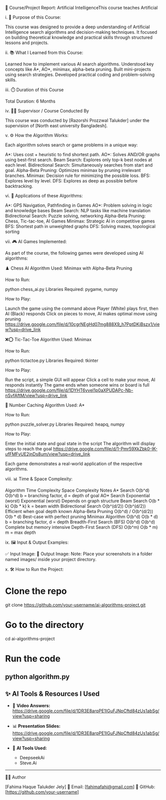 📘 Course/Project Report: Artificial IntelligenceThis course teaches Artificial 

i. 🎯 Purpose of this Course:

This course was designed to provide a deep understanding of Artificial Intelligence search algorithms and decision-making techniques. It focused on building theoretical knowledge and practical skills through structured lessons and projects.











ii. 📚 What I Learned from this Course:

Learned how to implement various AI search algorithms.
Understood key concepts like A*, AO*, minimax, alpha-beta pruning.
Built mini-projects using search strategies.
Developed practical coding and problem-solving skills.

iii. ⏱️ Duration of this Course

Total Duration: 6 Months

iv. 👨‍🏫 Supervisor / Course Conducted By

This course was conducted by [Razorshi Prozzwal Talukder] under the supervision of [North east university Bangladesh].

v. ⚙️ How the Algorithm Works:

Each algorithm solves search or game problems in a unique way:

A*: Uses cost + heuristic to find shortest path.
AO*: Solves AND/OR graphs using best-first search.
Beam Search: Explores only top-k best nodes at each level.
Bidirectional Search: Simultaneously searches from start and goal.
Alpha-Beta Pruning: Optimizes minimax by pruning irrelevant branches.
Minimax: Decision rule for minimizing the possible loss.
BFS: Explores level by level.
DFS: Explores as deep as possible before backtracking.

vi. 🚀 Applications of these Algorithms:

A*: GPS Navigation, Pathfinding in Games
AO*: Problem solving in logic and knowledge bases
Beam Search: NLP tasks like machine translation
Bidirectional Search: Puzzle solving, networking
Alpha-Beta Pruning: Chess, Tic-tac-toe, AI Games
Minimax: Strategic AI in competitive games
BFS: Shortest path in unweighted graphs
DFS: Solving mazes, topological sorting

vii. 🎮 AI Games Implemented:

As part of the course, the following games were developed using AI algorithms:

♟️ Chess AI
Algorithm Used: Minimax with Alpha-Beta Pruning

How to Run:

python chess_ai.py
Libraries Required: pygame, numpy

How to Play:

Launch the game using the command above
Player (White) plays first, then AI (Black) responds
Click on pieces to move, AI makes optimal move using pruning
https://drive.google.com/file/d/10cgrNEgHd07mg888X9_h7PptDKiBszx1/view?usp=drive_link


❌⭕ Tic-Tac-Toe
Algorithm Used: Minimax

How to Run:

python tictactoe.py
Libraries Required: tkinter

How to Play:

Run the script, a simple GUI will appear
Click a cell to make your move, AI responds instantly
The game ends when someone wins or board is full
https://drive.google.com/file/d/1DYHT6vveI1p0aXPUDAPc-Nb-nSvfAftM/view?usp=drive_link


🧩 Number Caching
Algorithm Used: A*

How to Run:

python puzzle_solver.py
Libraries Required: heapq, numpy

How to Play:

Enter the initial state and goal state in the script
The algorithm will display steps to reach the goal
https://drive.google.com/file/d/1-Pmr59XkZbk0-IK-ufFMFvUE2jnDs8um/view?usp=drive_link

Each game demonstrates a real-world application of the respective algorithms.


viii. 📊 Time & Space Complexity:

Algorithm	Time Complexity	Space Complexity	Notes
A* Search	O(b^d)	O(b^d)	b = branching factor, d = depth of goal
AO* Search	Exponential (worst)	Exponential (worst)	Depends on graph structure
Beam Search	O(b * k)	O(b * k)	k = beam width
Bidirectional Search	O(b^(d/2))	O(b^(d/2))	Efficient when goal depth known
Alpha-Beta Pruning	O(b^d) / O(b^(d/2))	O(b * d)	Best-case with perfect pruning
Minimax Algorithm	O(b^d)	O(b * d)	b = branching factor, d = depth
Breadth-First Search (BFS)	O(b^d)	O(b^d)	Complete but memory intensive
Depth-First Search (DFS)	O(b^m)	O(b * m)	m = max depth


ix. 🖼️ Input & Output Examples:

✅ Input Image:
🎯 Output Image:
Note: Place your screenshots in a folder named images/ inside your project directory.


x. 🛠️ How to Run the Project:

# Clone the repo
git clone https://github.com/your-username/ai-algorithms-project.git

# Go to the directory
cd ai-algorithms-project

# Run the code
python algorithm.py
---

## ✨ AI Tools & Resources I Used

- 🎥 **Video Answers:**  
  https://drive.google.com/file/d/1DR3E8arpPE1IGuFJNpCftd84zUs1abSg/view?usp=sharing

- 📊 **Presentation Slides:**  
  https://drive.google.com/file/d/1DR3E8arpPE1IGuFJNpCftd84zUs1abSg/view?usp=sharing

- 🤖 **AI Tools Used:**  
  - DeepseekAi  
  - Steve.Ai


---

👨‍💻 Author

[Fahima Haque Talukder Jely] 📧 Email: [fahimafahi@gmail.com] 🔗 GitHub: [https://github.com/your-username]

